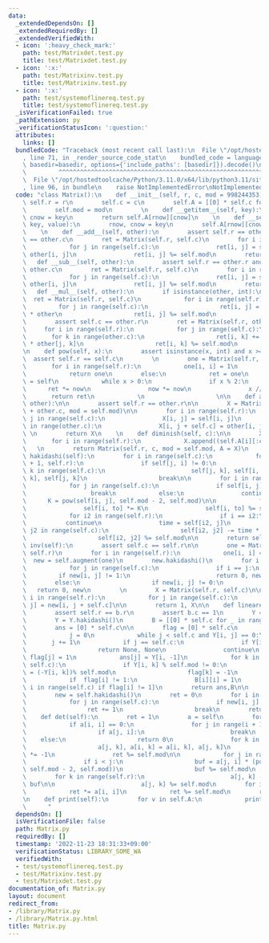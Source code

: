 ```yaml
---
data:
  _extendedDependsOn: []
  _extendedRequiredBy: []
  _extendedVerifiedWith:
  - icon: ':heavy_check_mark:'
    path: test/Matrixdet.test.py
    title: test/Matrixdet.test.py
  - icon: ':x:'
    path: test/Matrixinv.test.py
    title: test/Matrixinv.test.py
  - icon: ':x:'
    path: test/systemoflinereq.test.py
    title: test/systemoflinereq.test.py
  _isVerificationFailed: true
  _pathExtension: py
  _verificationStatusIcon: ':question:'
  attributes:
    links: []
  bundledCode: "Traceback (most recent call last):\n  File \"/opt/hostedtoolcache/Python/3.11.0/x64/lib/python3.11/site-packages/onlinejudge_verify/documentation/build.py\"\
    , line 71, in _render_source_code_stat\n    bundled_code = language.bundle(stat.path,\
    \ basedir=basedir, options={'include_paths': [basedir]}).decode()\n          \
    \         ^^^^^^^^^^^^^^^^^^^^^^^^^^^^^^^^^^^^^^^^^^^^^^^^^^^^^^^^^^^^^^^^^^^^^^^^^^^^^^^^^\n\
    \  File \"/opt/hostedtoolcache/Python/3.11.0/x64/lib/python3.11/site-packages/onlinejudge_verify/languages/python.py\"\
    , line 96, in bundle\n    raise NotImplementedError\nNotImplementedError\n"
  code: "class Matrix():\n    def __init__(self, r, c, mod = 998244353):\n       \
    \ self.r = r\n        self.c = c\n        self.A = [[0] * self.c for _ in range(self.r)]\n\
    \        self.mod = mod\n        \n    def __getitem__(self, key):\n        rnow,\
    \ cnow = key\n        return self.A[rnow][cnow]\n    \n    def __setitem__(self,\
    \ key, value):\n        rnow, cnow = key\n        self.A[rnow][cnow] = value\n\
    \    \n    def __add__(self, other):\n        assert self.r == other.r and self.c\
    \ == other.c\n        ret = Matrix(self.r, self.c)\n        for i in range(self.r):\n\
    \            for j in range(self.c):\n                ret[i, j] = self[i, j] +\
    \ other[i, j]\n                ret[i, j] %= self.mod\n        return ret\n\n \
    \   def __sub__(self, other):\n        assert self.r == other.r and self.c ==\
    \ other.c\n        ret = Matrix(self.r, self.c)\n        for i in range(self.r):\n\
    \            for j in range(self.c):\n                ret[i, j] = self[i, j] -\
    \ other[i, j]\n                ret[i, j] %= self.mod\n        return ret\n\n \
    \   def __mul__(self, other):\n        if isinstance(other, int):\n          \
    \  ret = Matrix(self.r, self.c)\n            for i in range(self.r):\n       \
    \         for j in range(self.c):\n                    ret[i, j] = self[i, j]\
    \ * other\n                    ret[i, j] %= self.mod\n                    \n\n\
    \        assert self.c == other.r\n        ret = Matrix(self.r, other.c)\n   \
    \     for i in range(self.r):\n            for j in range(self.c):\n         \
    \       for k in range(other.c):\n                    ret[i, k] += self[i, j]\
    \ * other[j, k]\n                    ret[i, k] %= self.mod\n        return ret\n\
    \n    def pow(self, x):\n        assert isinstance(x, int) and x >= 0\n      \
    \  assert self.r == self.c\n        \n        one = Matrix(self.r, self.r)\n \
    \       for i in range(self.r):\n            one[i, i] = 1\n        if x == 0:\n\
    \            return one\n        else:\n            ret = one\n            now\
    \ = self\n            while x > 0:\n                if x % 2:\n              \
    \      ret *= now\n                now *= now\n                x //= 2\n     \
    \       return ret\n            \n                    \n\n    def augment(self,\
    \ other):\n\n        assert self.r == other.r\n\n        X = Matrix(self.r, self.c\
    \ + other.c, mod = self.mod)\n\n        for i in range(self.r):\n            for\
    \ j in range(self.c):\n                X[i, j] = self[i, j]\n            for j\
    \ in range(other.c):\n                X[i, j + self.c] = other[i, j]\n       \
    \ \n        return X\n    \n    def diminish(self, c):\n\n        X = []\n\n \
    \       for i in range(self.r):\n            X.append((self.A[i][:c]))\n     \
    \   \n        return Matrix(self.r, c, mod = self.mod, A = X)\n        \n    def\
    \ hakidashi(self):\n        for i in range(self.c):\n            for j in range(i\
    \ + 1, self.r):\n                if self[j, i] != 0:\n                    for\
    \ k in range(self.c):\n                        self[j, k], self[i, k] = self[i,\
    \ k], self[j, k]\n                    break\n\n        for i in range(self.r):\n\
    \            for j in range(self.c):\n                if self[i, j] != 0:\n  \
    \                  break\n            else:\n                continue\n      \
    \      K = pow(self[i, j], self.mod - 2, self.mod)\n\n            for to in range(self.c):\n\
    \                self[i, to] *= K\n                self[i, to] %= self.mod\n\n\
    \            for i2 in range(self.r):\n                if i == i2:\n         \
    \           continue\n                time = self[i2, j]\n                for\
    \ j2 in range(self.c):\n                    self[i2, j2] -= time * self[i, j2]\n\
    \                    self[i2, j2] %= self.mod\n\n        return self\n\n    def\
    \ inv(self):\n        assert self.c == self.r\n\n        one = Matrix(self.r,\
    \ self.r)\n        for i in range(self.r):\n            one[i, i] = 1\n      \
    \  new = self.augment(one)\n        new.hakidashi()\n        for i in range(self.r):\n\
    \            for j in range(self.c):\n                if i == j:\n           \
    \         if new[i, j] != 1:\n                        return 0, new\n        \
    \        else:\n                    if new[i, j] != 0:\n                     \
    \   return 0, new\n        \n        X = Matrix(self.r, self.c)\n\n        for\
    \ i in range(self.r):\n            for j in range(self.c):\n                X[i,\
    \ j] = new[i, j + self.c]\n\n        return 1, X\n\n    def lineareq(self, b):\n\
    \        assert self.r == b.r\n        assert b.c == 1\n        Y = self.augment(b)\n\
    \        Y = Y.hakidashi()\n        B = [[0] * self.c for _ in range(self.c)]\n\
    \        ans = [0] * self.c\n\n        flag = [0] * self.c\n        for i in range(self.r):\n\
    \            j = 0\n            while j < self.c and Y[i, j] == 0:\n         \
    \       j += 1\n            if j == self.c:\n                if Y[i, -1] != 0:\n\
    \                    return None, None\n                continue\n           \
    \ flag[j] = 1\n            ans[j] = Y[i, -1]\n            for k in range(j + 1,\
    \ self.c):\n                if Y[i, k] % self.mod != 0:\n                    B[k][j]\
    \ = (-Y[i, k])% self.mod\n                    flag[k] = -1\n        for i in range(self.c):\n\
    \            if  flag[i] != 1:\n                B[i][i] = 1\n        B=[B[i] for\
    \ i in range(self.c) if flag[i] != 1]\n        return ans,B\n\n    def rank(self):\n\
    \        new = self.hakidashi()\n        ret = 0\n        for i in range(self.r):\n\
    \            for j in range(self.c):\n                if new[i, j] != 0:\n   \
    \                 ret += 1\n                    break\n        return ret\n\n\
    \    def det(self):\n        ret = 1\n        a = self\n        for i in range(self.r):\n\
    \            if a[i, i] == 0:\n                for j in range(i + 1, self.r):\n\
    \                    if a[j, i]:\n                        break\n            \
    \    else:\n                    return 0\n                for k in range(self.r):\n\
    \                    a[j, k], a[i, k] = a[i, k], a[j, k]\n                ret\
    \ *= -1\n                ret %= self.mod\n\n            for j in range(self.r):\n\
    \                if i < j:\n                    buf = a[j, i] * (pow(a[i, i],\
    \ self.mod - 2, self.mod))\n                    buf %= self.mod\n            \
    \        for k in range(self.r):\n                        a[j, k] -= a[i, k] *\
    \ buf\n\n                        a[j, k] %= self.mod\n        for i in range(self.r):\n\
    \            ret *= a[i, i]\n            ret %= self.mod\n        return ret\n\
    \n    def print(self):\n        for v in self.A:\n            print(*v)\n\n  \
    \      "
  dependsOn: []
  isVerificationFile: false
  path: Matrix.py
  requiredBy: []
  timestamp: '2022-11-23 18:31:33+09:00'
  verificationStatus: LIBRARY_SOME_WA
  verifiedWith:
  - test/systemoflinereq.test.py
  - test/Matrixinv.test.py
  - test/Matrixdet.test.py
documentation_of: Matrix.py
layout: document
redirect_from:
- /library/Matrix.py
- /library/Matrix.py.html
title: Matrix.py
---
```

